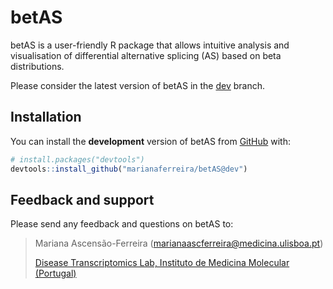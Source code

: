 
# betAS

<!-- badges: start -->
<!-- badges: end -->

betAS is a user-friendly R package that allows intuitive analysis and
visualisation of differential alternative splicing (AS) based on
beta distributions.

Please consider the latest version of betAS in the [dev](https://github.com/DiseaseTranscriptomicsLab/betAS/tree/dev) branch. 
 
## Installation

You can install the **development** version of betAS from [GitHub](https://github.com/) with:

``` r
# install.packages("devtools")
devtools::install_github("marianaferreira/betAS@dev")
```
<!---
## Example

This is a basic example which shows you how to solve a common problem:

``` r
library(betAS)
## basic example code
```
-->

## Feedback and support

Please send any feedback and questions on betAS to:

> Mariana Ascensão-Ferreira ([marianaascferreira@medicina.ulisboa.pt][email])
> 
> [Disease Transcriptomics Lab, Instituto de Medicina Molecular (Portugal)][NMorais]

[email]: mailto:marianaascferreira@medicina.ulisboa.pt
[NMorais]: http://imm.medicina.ulisboa.pt/group/distrans/
